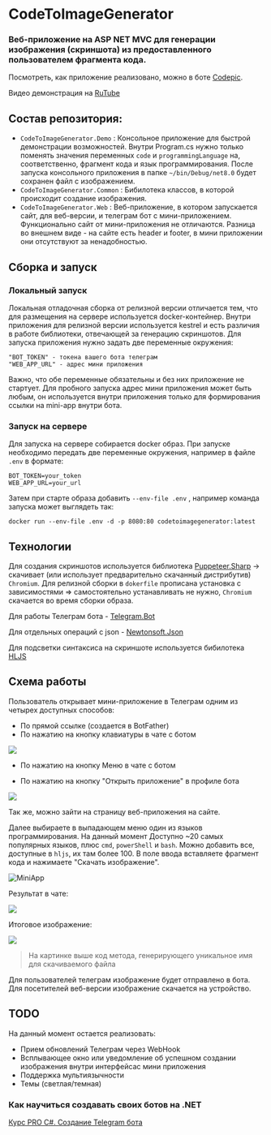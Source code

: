 # CodeToImageGenerator
### Веб-приложение на ASP NET MVC для генерации изображения (скриншота) из предоставленного пользователем фрагмента кода.
Посмотреть, как приложение реализовано, можно в боте [Codepic](https://t.me/codepicbot).

Видео демонстрация на [RuTube](https://rutube.ru/video/private/0d26b2c7e8fb4f6be7204b3356ba43df/?p=vbdK4Bv8BKoXn1pV1xEefw)

## Состав репозитория:
- `CodeToImageGenerator.Demo` : Консольное приложение для быстрой демонстрации возможностей. Внутри Program.cs нужно только поменять значения переменных `code` и `programmingLanguage` на, соответственно, фрагмент кода и язык программирования. После запуска консольного приложения в папке `~/bin/Debug/net8.0` будет сохранен файл с изображением.
- `CodeToImageGenerator.Common` : Бибилотека классов, в которой происходит создание изображения.
- `CodeToImageGenerator.Web` : Веб-приложение, в котором запускается сайт, для веб-версии, и телеграм бот с мини-приложением. Функционально сайт от мини-приложения не отличаются. Разница во внешнем виде - на сайте есть header и footer, в мини приложении они отсутствуют за ненадобностью.

## Сборка и запуск

### Локальный запуск
Локальная отладочная сборка от релизной версии отличается тем, что для размещения на сервере используется docker-контейнер. Внутри приложения для релизной версии используется kestrel и есть различия в работе библиотеки, отвечающей за генерацию скриншотов.
Для запуска приложения нужно задать две переменные окружения:
```
"BOT_TOKEN" - токена вашего бота телеграм
"WEB_APP_URL" - адрес мини приложения
```
Важно, что обе переменные обязательны и без них приложение не стартует. Для пробного запуска адрес мини приложения может быть любым, он используется внутри приложения только для формирования ссылки на mini-app внутри бота.

### Запуск на сервере
Для запуска на сервере собирается docker образ. При запуске необходимо передать две переменные окружения, например в файле `.env` в формате:
```
BOT_TOKEN=your_token
WEB_APP_URL=your_url
```
Затем при старте образа добавить `--env-file .env` , например команда запуска может выглядеть так:
```
docker run --env-file .env -d -p 8080:80 codetoimagegenerator:latest
``` 

## Технологии
Для создания скриншотов используется библиотека [Puppeteer.Sharp](https://github.com/hardkoded/puppeteer-sharp) -> скачивает (или использует предварительно скачанный дистрибутив) `Chromium`. Для релизной сборки в `dokerfile` прописана установка с зависимостями => самостоятельно устанавливать не нужно, `Chromium` скачается во время сборки образа.

Для работы Телеграм бота - [Telegram.Bot](https://github.com/TelegramBots/telegram.bot)

Для отдельных операций с json - [Newtonsoft.Json](https://www.newtonsoft.com/json)

Для подсветки синтаксиса на скриншоте используется бибилотека [HLJS](https://github.com/highlightjs/highlight.js) 

## Схема работы

Пользователь открывает мини-приложение в Телеграм одним из четырех доступных способов:
- По прямой ссылке (создается в BotFather)
- По нажатию на кнопку клавиатуры в чате с ботом

![](https://github.com/algmironov/CodeToImageGenerator/blob/master/Previews/KeyboardButton.png)

- По нажатию на кнопку Меню в чате с ботом

- По нажатию на кнопку "Открыть приложение" в профиле бота

![](https://github.com/algmironov/CodeToImageGenerator/blob/master/Previews/Description_button.png)

Так же, можно зайти на страницу веб-приложения на сайте.

Далее выбираете в выпадающем меню один из языков программирования. 
На данный момент Доступно ~20 самых популярных языков, плюс `cmd`, `powerShell` и `bash`. Можно добавить все, доступные в `hljs`, их там более 100.
В поле ввода вставляете фрагмент кода и нажимаете "Скачать изображение". 

![MiniApp](https://github.com/algmironov/CodeToImageGenerator/blob/master/Previews/MiniApp.png)

Результат в чате:

![](https://github.com/algmironov/CodeToImageGenerator/blob/master/Previews/Result.png)

Итоговое изображение:

![](https://github.com/algmironov/CodeToImageGenerator/blob/master/Previews/csharp_6ttaXfYP3F.png)
> На картинке выше код метода, генерирующего уникальное имя для скачиваемого файла

Для пользователей телеграм изображение будет отправлено в бота.
Для посетителей веб-версии изображение скачается на устройство.

## TODO
На данный момент остается реализовать:
- Прием обновлений Телеграм через WebHook
- Всплывающее окно или уведомление об успешном создании изображения внутри интерфейсас мини приложения
- Поддержка мультиязычности
- Темы (светлая/темная)

### Как научиться создавать своих ботов на .NET
[Курс PRO C#. Создание Telegram бота](https://stepik.org/a/205788)
 

   
